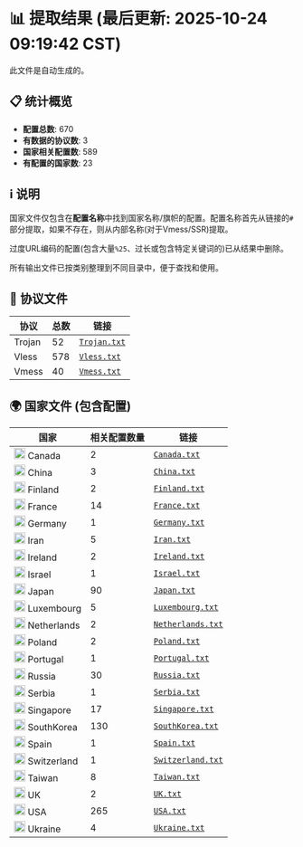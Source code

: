 # 📊 提取结果 (最后更新: 2025-10-24 09:19:42 CST)

此文件是自动生成的。

## 📋 统计概览

- **配置总数**: 670
- **有数据的协议数**: 3
- **国家相关配置数**: 589
- **有配置的国家数**: 23

## ℹ️ 说明

国家文件仅包含在**配置名称**中找到国家名称/旗帜的配置。配置名称首先从链接的`#`部分提取，如果不存在，则从内部名称(对于Vmess/SSR)提取。

过度URL编码的配置(包含大量`%25`、过长或包含特定关键词的)已从结果中删除。

所有输出文件已按类别整理到不同目录中，便于查找和使用。

## 📁 协议文件

| 协议 | 总数 | 链接 |
|---|---|---|
| Trojan | 52 | [`Trojan.txt`](output_configs/protocols/Trojan.txt) |
| Vless | 578 | [`Vless.txt`](output_configs/protocols/Vless.txt) |
| Vmess | 40 | [`Vmess.txt`](output_configs/protocols/Vmess.txt) |

## 🌍 国家文件 (包含配置)

| 国家 | 相关配置数量 | 链接 |
|---|---|---|
| <img src="https://flagcdn.com/w20/ca.png" width="20" alt="Canada flag"> Canada | 2 | [`Canada.txt`](output_configs/countries/Canada.txt) |
| <img src="https://flagcdn.com/w20/cn.png" width="20" alt="China flag"> China | 3 | [`China.txt`](output_configs/countries/China.txt) |
| <img src="https://flagcdn.com/w20/fi.png" width="20" alt="Finland flag"> Finland | 2 | [`Finland.txt`](output_configs/countries/Finland.txt) |
| <img src="https://flagcdn.com/w20/fr.png" width="20" alt="France flag"> France | 14 | [`France.txt`](output_configs/countries/France.txt) |
| <img src="https://flagcdn.com/w20/de.png" width="20" alt="Germany flag"> Germany | 1 | [`Germany.txt`](output_configs/countries/Germany.txt) |
| <img src="https://flagcdn.com/w20/ir.png" width="20" alt="Iran flag"> Iran | 5 | [`Iran.txt`](output_configs/countries/Iran.txt) |
| <img src="https://flagcdn.com/w20/ie.png" width="20" alt="Ireland flag"> Ireland | 2 | [`Ireland.txt`](output_configs/countries/Ireland.txt) |
| <img src="https://flagcdn.com/w20/il.png" width="20" alt="Israel flag"> Israel | 1 | [`Israel.txt`](output_configs/countries/Israel.txt) |
| <img src="https://flagcdn.com/w20/jp.png" width="20" alt="Japan flag"> Japan | 90 | [`Japan.txt`](output_configs/countries/Japan.txt) |
| <img src="https://flagcdn.com/w20/lu.png" width="20" alt="Luxembourg flag"> Luxembourg | 5 | [`Luxembourg.txt`](output_configs/countries/Luxembourg.txt) |
| <img src="https://flagcdn.com/w20/nl.png" width="20" alt="Netherlands flag"> Netherlands | 2 | [`Netherlands.txt`](output_configs/countries/Netherlands.txt) |
| <img src="https://flagcdn.com/w20/pl.png" width="20" alt="Poland flag"> Poland | 2 | [`Poland.txt`](output_configs/countries/Poland.txt) |
| <img src="https://flagcdn.com/w20/pt.png" width="20" alt="Portugal flag"> Portugal | 1 | [`Portugal.txt`](output_configs/countries/Portugal.txt) |
| <img src="https://flagcdn.com/w20/ru.png" width="20" alt="Russia flag"> Russia | 30 | [`Russia.txt`](output_configs/countries/Russia.txt) |
| <img src="https://flagcdn.com/w20/rs.png" width="20" alt="Serbia flag"> Serbia | 1 | [`Serbia.txt`](output_configs/countries/Serbia.txt) |
| <img src="https://flagcdn.com/w20/sg.png" width="20" alt="Singapore flag"> Singapore | 17 | [`Singapore.txt`](output_configs/countries/Singapore.txt) |
| <img src="https://flagcdn.com/w20/kr.png" width="20" alt="SouthKorea flag"> SouthKorea | 130 | [`SouthKorea.txt`](output_configs/countries/SouthKorea.txt) |
| <img src="https://flagcdn.com/w20/es.png" width="20" alt="Spain flag"> Spain | 1 | [`Spain.txt`](output_configs/countries/Spain.txt) |
| <img src="https://flagcdn.com/w20/ch.png" width="20" alt="Switzerland flag"> Switzerland | 1 | [`Switzerland.txt`](output_configs/countries/Switzerland.txt) |
| <img src="https://flagcdn.com/w20/tw.png" width="20" alt="Taiwan flag"> Taiwan | 8 | [`Taiwan.txt`](output_configs/countries/Taiwan.txt) |
| <img src="https://flagcdn.com/w20/gb.png" width="20" alt="UK flag"> UK | 2 | [`UK.txt`](output_configs/countries/UK.txt) |
| <img src="https://flagcdn.com/w20/us.png" width="20" alt="USA flag"> USA | 265 | [`USA.txt`](output_configs/countries/USA.txt) |
| <img src="https://flagcdn.com/w20/ua.png" width="20" alt="Ukraine flag"> Ukraine | 4 | [`Ukraine.txt`](output_configs/countries/Ukraine.txt) |


